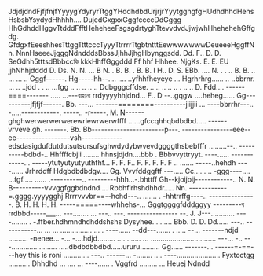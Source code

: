 JdjdjdndFjfjfnjfYyyygYdyryrTtggYHddhdbdUrjrjrYyytgghgfgHUdhdhhdHehsHsbsbYsydydHhhhh.... DujedGxgxxGggfccccDdGggg HhGdhddHggvTtdddFfftHeheheeFsgsgdrtyghTtevvdvdJjwjwhHhehehehGffgdg.          GfdgxfEeeshhesTttggTtttcccTyyyTtrrrrTtgbtntttEewwwwwwwDeueeeHggffNn.  NnnHseeeJjgggNdndddsBbssJjhhJjhgHbynggsdd.  Dd.   F.. D.    D.  SeGdhh5tttsdBbbccকি kkkHhffGggddd  Ff hhf Hhhee.  NjgKs.   E.      E. EU jjhNhhjdddd     D.   Ds.  N. N.  ... B   N.  .    B. B.  .   B. B.  I   H.. D. S. EBb.  ....  N.  .   . ..  B. B.   .. ... ... .. Gggf------.  Hg-----hh--.... .... ..yfhhfheyeye ... Hgrhrhrg...... .. ..bbrnr. ... .. ..jdd
.  . .. ...fgg .. .. .. .. .. Ddbgggcffdse. .. .. .. .. .. . .. ..  D. Fdd....    ------====-------
..... ...---বাহানা rrdyyyyhhjdnd... F.. D
--..gqgw ....heheg...... Gg----------jfjfjf------.   Bb. ---... -------========----------jiijjii
... ----bbrrhr---.. -.....------------.  -----.. -r-----.    M. N------ghghwerwerwerwerewriewrwerwffff
......gfccqhhqbdbdbd..... ------vrveve.gh. -------.  Bb. Bb-----------------------p---.  ----------------eee--ee-----------------vsh-------------edsdasigdufdutdutsutsursufsghwdydybwvevdggggthsbebfffr
.........--.. ----------bdbd-..    Hhffffcbjii   ........ hhnsjdjdn....bbb . Bbbvvyttryyt. ----...... ------------... -----ytutyutyutyuthfhf... F. F. F.. F. F. F. F. F
.. ....... -----..hehdh ----......  Jrhrddff  Hdgbdbdbdgv.... Gg. Vvvfddggftf
---..... Cc......   .. -ggg----.... ...fgf..... ...... .----------.. ---------hhh...-.bhttff    Gh--kjoijoij------------.. N. N. B----------vvvggfggbdndnd
... Rbbhfirhshdhhdr.....  Nn.  ------------=.gggg.yyyygghj Rrrrvvvbr==--hchd---.. ....... . -hhtrrffg----.. ---------------.   B.  H. H. H. H. -----=====----whhehs-... Gggtggggfdddggyy
---------ব rrdbbd-----___... ---........ ...  ---.. ---.  ----------------
--.  J.  J---............  ----........ . -.ffber.hdhmndhdhddshshs Dysyhee.......... Bbb.  D.   D. Dd...... ---.. -----------... 
... ... ................ ... . ----...... --dd---....... . ..... --... -------ndjd
.......... -nenee... -... -....hdjd......... .... ....... ... 
................................. ---... -.. 
---....................... .....dbdbdbbdbd......ururu..........     Gg...... -------... ------=-==---hey this is roni
............. ---.. ------... -........ 
.... ----...................... Fyxtcctgg
........... Dhhdhd
... ....    ... ----...... . Vggfrd
......... 
... Heuej
Ndndd
